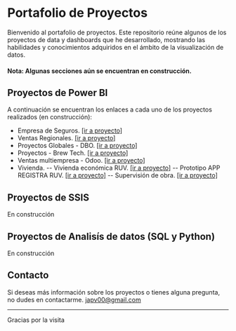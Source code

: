# Portafolio de Proyectos

Bienvenido al portafolio de proyectos. Este repositorio reúne algunos de los proyectos de data y dashboards que he desarrollado, mostrando las habilidades y conocimientos adquiridos en el ámbito de la visualización de datos.
#### Nota: Algunas secciones aún se encuentran en construcción.

## Proyectos de Power BI

A continuación se encuentran los enlaces a cada uno de los proyectos realizados (en construcción):

- Empresa de Seguros. [[ir a proyecto]](https://github.com/japv00/data-portfolio/blob/main/Seguros/seguros.md)
- Ventas Regionales. [[ir a proyecto]](https://github.com/japv00/data-portfolio/blob/main/VentasRegionales/ventasregionales.md)
- Proyectos Globales - DBO. [[ir a proyecto]](https://github.com/japv00/data-portfolio/blob/main/DBO/dbo.md)  
- Proyectos - Brew Tech. [[ir a proyecto]](https://github.com/japv00/data-portfolio/blob/main/Brewtech/bt.md)
- Ventas multiempresa - Odoo. [[ir a proyecto]](https://github.com/japv00/data-portfolio/blob/main/Comercializadora/com.md)  
- Vivienda.
-- Vivienda económica RUV. [[ir a proyecto]](https://github.com/japv00/data-portfolio/blob/main/Vivienda/economica.md) 
-- Prototipo APP REGISTRA RUV. [[ir a proyecto]](https://github.com/japv00/data-portfolio/blob/main/Vivienda/registra.md) 
-- Supervisión de obra. [[ir a proyecto]](https://github.com/japv00/data-portfolio/blob/main/Vivienda/factec.md) 

  
## Proyectos de SSIS
En construcción

## Proyectos de Analisís de datos (SQL y Python)
En construcción


## Contacto

Si deseas más información sobre los proyectos o tienes alguna pregunta, no dudes en contactarme.
japv00@gmail.com

---

Gracias por la visita

